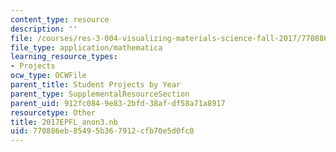 ```yaml
---
content_type: resource
description: ''
file: /courses/res-3-004-visualizing-materials-science-fall-2017/770886eb85495b367912cfb70e5d0fc0_2017EPFL_anon3.nb
file_type: application/mathematica
learning_resource_types:
- Projects
ocw_type: OCWFile
parent_title: Student Projects by Year
parent_type: SupplementalResourceSection
parent_uid: 912fc084-9e83-2bfd-38af-df58a71a8917
resourcetype: Other
title: 2017EPFL_anon3.nb
uid: 770886eb-8549-5b36-7912-cfb70e5d0fc0
---
```

